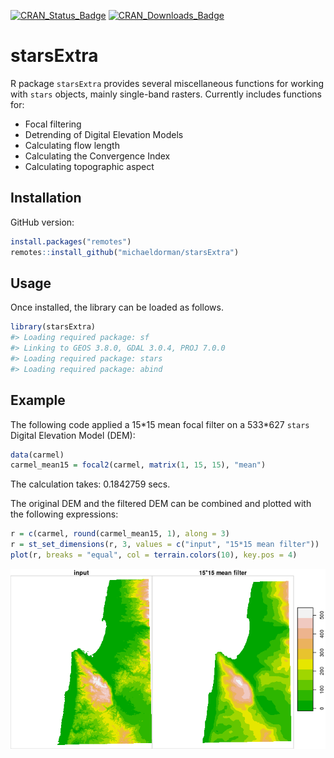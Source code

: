 <!-- README.md is generated from README.Rmd. Please edit that file -->

[![CRAN\_Status\_Badge](http://www.r-pkg.org/badges/version-ago/starsExtra)](https://cran.r-project.org/package=starsExtra)
[![CRAN\_Downloads\_Badge](http://cranlogs.r-pkg.org/badges/last-month/starsExtra)](https://cran.r-project.org/package=starsExtra)

starsExtra
==========

R package `starsExtra` provides several miscellaneous functions for
working with `stars` objects, mainly single-band rasters. Currently
includes functions for:

-   Focal filtering
-   Detrending of Digital Elevation Models
-   Calculating flow length
-   Calculating the Convergence Index
-   Calculating topographic aspect

Installation
------------

GitHub version:

``` r
install.packages("remotes")
remotes::install_github("michaeldorman/starsExtra")
```

Usage
-----

Once installed, the library can be loaded as follows.

``` r
library(starsExtra)
#> Loading required package: sf
#> Linking to GEOS 3.8.0, GDAL 3.0.4, PROJ 7.0.0
#> Loading required package: stars
#> Loading required package: abind
```

Example
-------

The following code applied a 15\*15 mean focal filter on a 533\*627
`stars` Digital Elevation Model (DEM):

``` r
data(carmel)
carmel_mean15 = focal2(carmel, matrix(1, 15, 15), "mean")
```

The calculation takes: 0.1842759 secs.

The original DEM and the filtered DEM can be combined and plotted with
the following expressions:

``` r
r = c(carmel, round(carmel_mean15, 1), along = 3)
r = st_set_dimensions(r, 3, values = c("input", "15*15 mean filter"))
plot(r, breaks = "equal", col = terrain.colors(10), key.pos = 4)
```

![](README-focal-example-1.png)
